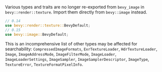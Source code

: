Various types and traits are no longer re-exported from `bevy_image` in `bevy::render::texture`. Import them directly from `bevy::image` instead.

```rust
// 0.14
use bevy::render::texture::BevyDefault;
// 0.15
use bevy::image::BevyDefault;
```

This is an incomprehensive list of other types may be affected for searchability: `CompressedImageFormats`, `ExrTextureLoader`, `HdrTextureLoader`, `Image`, `ImageAddressMode`, `ImageFilterMode`, `ImageLoader`, `ImageLoaderSettings`, `ImageSampler`, `ImageSamplerDescriptor`, `ImageType`, `TextureError`, `TextureFormatPixelInfo`.
